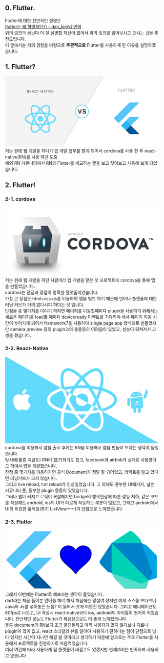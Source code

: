 ## 0. Flutter.   
Flutter에 대한 전반적인 설명은  
[flutter는 왜 혁명적인가 - dan_kim님 번역](https://medium.com/@dan_kim/번역-flutter는-왜-혁명적인가-967c1dfcc5a9)  
위의 링크의 글보다 더 잘 설명할 자신이 없어서 위의 링크를 읽어보시고 오시는 것을 추천드립니다.  
이 글에서는 저의 경험을 바탕으로 **주관적으로** Flutter를 사용하게 된 이유를 설명하겠습니다.  
  
## 1. Flutter?  
![image0](https://www.github.com/jinuk/jinuk.github.io/blob/master/_posts/post-images/0-1.jpg?raw=true "aa")  
저는 원래 웹 개발을 하다가 앱 개발 업무를 맡게 되어서 cordova를 사용 한 후 react-native(RN)를 사용 하던 도중  
해외 RN 커뮤니티에서 RN과 Flutter를 비교하는 글을 보고 찾아보고 사용해 보게 되었습니다.  

  
## 2. Flutter!  
### 2-1. cordova  
![image0](https://www.github.com/jinuk/jinuk.github.io/blob/master/_posts/post-images/0-2.png?raw=true "bb")      
저는 원래 웹 개발을 하던 사람이라 앱 개발을 맡은 첫 프로젝트에 cordova를 통해 앱을 만들었습니다.  
cordova는 단점과 장점이 명확한 플랫폼이었습니다.  
가장 큰 장점은 html+css+js를 이용하여 앱을 빌드 하기 때문에 언어나 플랫폼에 대한 러닝 커브가 거의 없다시피 하다는 것 입니다.  
단점들 중 몇가지를 이야기 하자면 페이지를 이동할때마다 plugin을 사용하기 위해서는 새로운 페이지를 load할 때마다
 deviceready 이벤트를 기다려야 해서 페이지 이동 시간이 늦어지게 되어서 framework7을 사용하여 single page app 형식으로 만들었지만 camera preview 등의 plugin과의 
충돌등의 어려움이 있었고, 성능이 뒤쳐져서 고생을 했습니다.  
### 2-2. React-Native  
![image0](https://www.github.com/jinuk/jinuk.github.io/blob/master/_posts/post-images/0-3.png?raw=true "bb")     
cordova를 이용해서 앱을 출시 후에는 RN을 이용해서 앱을 만들어 보자는 생각이 들었습니다.  
당시에(물론 지금도) RN이 힙(?)하기도 했고, facebook과 airbnb가 실제로 사용한다고 하여서 앱을 개발했습니다.  
장점 중 몇가지를 이용하자면 공식 Document가 정말 잘 되어있고, 리엑트를 알고 있다면 러닝커브가 크지 않습니다.  
그리고 live reload, hot reload가 인상깊었습니다. 그 외에도 풍부한 UI패키지, 넓은 커뮤니티 풀, 풍부한 plugin 등등이 있었습니다.  
그러나 앱이 커지고 로직이 복잡해지면 bridge의 병목현상에 따른 성능 저하, 같은 코드를 작성해도 android, ios의 UI가 다르게 작동하는 부분이 많았고, 그리고 android에서 UI의 미묘한 움직임(특히 ListViewㅜㅜ)이 단점으로 느껴졌습니다.  
### 2-3. Flutter  
![image0](https://www.github.com/jinuk/jinuk.github.io/blob/master/_posts/post-images/0-4.png?raw=true "bb")    
그래서 이번에는 Flutter로 해보자는 생각이 들었습니다.  
dart라는 처음 들어본 언어를 해야 해서 처음에는 망설여 졌지만 예제 소스를 보다보니 Java와 Js를 섞어놓은 느낌? 이 들어서 크게 어렵진 않았습니다. 그리고 애니메이션도 60fps로 나오고, UI 작성시 react-native보다 ios, android의 차이점이 현저히 적었습니다. 전반적인 성능도 Flutter가 체감상으로도 더 좋게 느껴졌습니다.  
물론 document가 RN보다 조금 불친절하고 아직 사용자가 많지 않다보니 자료나 plugin이 많이 없고, react 스타일의 뷰를 알아야 사용하기 편하다는 점이 단점으로 남아 있지만 시간이 지나면 해결 될 것이라고 생각하기 때문에 앞으로는 주로 Flutter를 사용해서 프로젝트를 진행하기로 마음먹었습니다.  
여러 여건에 따라 사용하게 될 플랫폼이 바뀔수도 있겠지만 현재까지는 만족하며 사용하고 있습니다